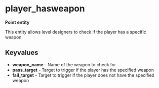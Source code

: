 # player_hasweapon

**Point entity**

This entity allows level designers to check if the player has a specific weapon.

## Keyvalues

* **weapon_name** - Name of the weapon to check for
* **pass_target** - Target to trigger if the player has the specified weapon
* **fail_target** - Target to trigger if the player does not have the specified weapon
